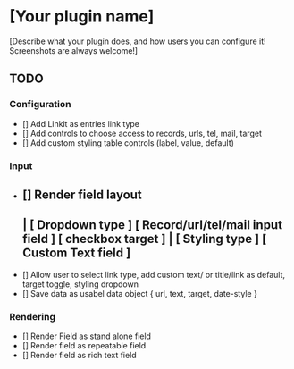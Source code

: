 # [Your plugin name]

[Describe what your plugin does, and how users you can configure it! Screenshots are always welcome!]



## TODO

### Configuration
- [] Add Linkit as entries link type
- [] Add controls to choose access to records, urls, tel, mail, target
- [] Add custom styling table controls (label, value, default)

### Input
- [] Render field layout 
    ----------------------------------------------------------------------------------
    |   [ Dropdown type ]   [ Record/url/tel/mail input field ] [ checkbox target ] 
    |   [ Styling type  ]   [ Custom Text field               ]
     ----------------------------------------------------------------------------------
- [] Allow user to select link type, add custom text/ or title/link as default, target toggle, styling dropdown
- [] Save data as usabel data object { url, text, target, date-style }

### Rendering
- [] Render Field as stand alone field
- [] Render field as repeatable field
- [] Render field as rich text field

